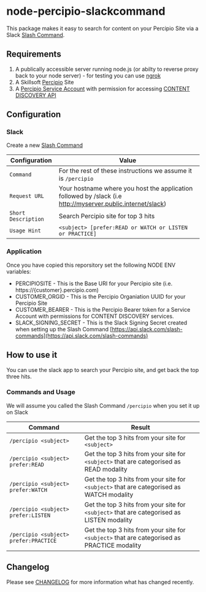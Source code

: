 # node-percipio-slackcommand

This package makes it easy to search for content on your Percipio Site via a Slack [Slash Command](https://api.slack.com/slash-commands).

## Requirements

1. A publically accessible server running node.js (or abilty to reverse proxy back to your node server) - for testing you can use [ngrok](https://ngrok.com/)
1. A Skillsoft [Percipio](https://www.skillsoft.com/platform-solution/percipio/) Site
1. A [Percipio Service Account](https://documentation.skillsoft.com/en_us/pes/3_services/service_accounts/pes_service_accounts.htm) with permission for accessing [CONTENT DISCOVERY API](https://documentation.skillsoft.com/en_us/pes/2_understanding_percipio/rest_api/pes_rest_api.htm)

## Configuration

### Slack

Create a new [Slash Command](https://api.slack.com/slash-commands)

| Configuration       | Value                                                                                                       |
| ------------------- | ----------------------------------------------------------------------------------------------------------- |
| `Command`           | For the rest of these instructions we assume it is `/percipio`                                              |
| `Request URL`       | Your hostname where you host the application followed by /slack (i.e http://myserver.public.internet/slack) |
| `Short Description` | Search Percipio site for top 3 hits                                                                         |
| `Usage Hint`        | `<subject> [prefer:READ or WATCH or LISTEN or PRACTICE]`                                                    |

### Application

Once you have copied this reporsitory set the following NODE ENV variables:

- PERCIPIOSITE - This is the Base URI for your Percipio site (i.e. https://{customer}.percipio.com)
- CUSTOMER_ORGID - This is the Percipio Organiation UUID for your Percipio Site
- CUSTOMER_BEARER - This is the Percipio Bearer token for a Service Account with permissions for CONTENT DISCOVERY services.
- SLACK_SIGNING_SECRET - This is the Slack Signing Secret created when setting up the Slash Command [https://api.slack.com/slash-commands](https://api.slack.com/slash-commands)

## How to use it

You can use the slack app to search your Percipio site, and get back the top three hits.

### Commands and Usage

We will assume you called the Slash Command `/percipio` when you set it up on Slack

| Command                               | Result                                                                                      |
| ------------------------------------- | ------------------------------------------------------------------------------------------- |
| `/percipio <subject>`                 | Get the top 3 hits from your site for `<subject>`                                           |
| `/percipio <subject> prefer:READ`     | Get the top 3 hits from your site for `<subject>` that are categorised as READ modality     |
| `/percipio <subject> prefer:WATCH`    | Get the top 3 hits from your site for `<subject>` that are categorised as WATCH modality    |
| `/percipio <subject> prefer:LISTEN`   | Get the top 3 hits from your site for `<subject>` that are categorised as LISTEN modality   |
| `/percipio <subject> prefer:PRACTICE` | Get the top 3 hits from your site for `<subject>` that are categorised as PRACTICE modality |

## Changelog

Please see [CHANGELOG](CHANGELOG.md) for more information what has changed recently.
